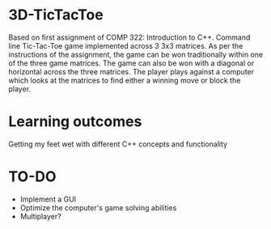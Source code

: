 # 3D-TicTacToe
Based on first assignment of COMP 322: Introduction to C++. Command line Tic-Tac-Toe game implemented across 3 3x3 matrices. 
As per the instructions of the assignment, the game can be won traditionally within one of the three game matrices.
The game can also be won with a diagonal or horizontal across the three matrices. The player plays against a computer
which looks at the matrices to find either a winning move or block the player. 

# Learning outcomes
Getting my feet wet with different C++ concepts and functionality

# TO-DO
- Implement a GUI
- Optimize the computer's game solving abilities
- Multiplayer?
